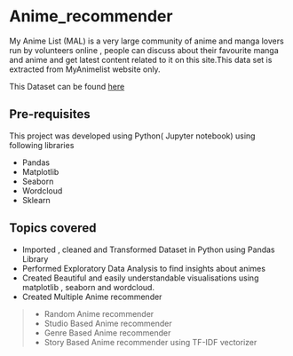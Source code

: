 # Anime_recommender
My Anime List (MAL) is a very large community of anime and manga lovers run by volunteers online , people can discuss about their favourite manga and anime and get latest content related to it on this site.This data set is extracted from MyAnimelist website only.

This Dataset can be found  [here](https://www.kaggle.com/datasets/CooperUnion/anime-recommendations-database)
## Pre-requisites
This project was developed using Python( Jupyter notebook) using following libraries
- Pandas  
- Matplotlib
- Seaborn
- Wordcloud
- Sklearn
## Topics covered
* Imported , cleaned and Transformed Dataset in Python using Pandas Library
* Performed Exploratory Data Analysis to find insights about animes 
* Created Beautiful and easily understandable visualisations using matplotlib , seaborn and wordcloud.
* Created Multiple Anime recommender 
 > * Random Anime recommender
 > * Studio Based Anime recommender
 > * Genre Based Anime recommender
 > * Story Based Anime recommender using TF-IDF vectorizer
